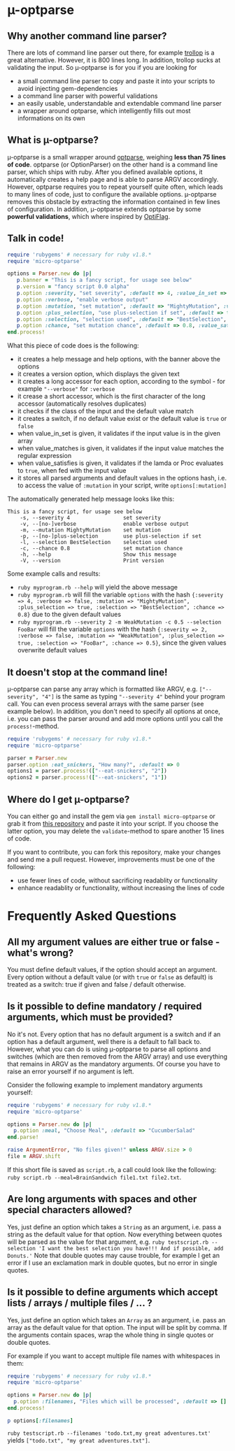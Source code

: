 &micro;-optparse
==========

Why another command line parser?
--------------------------------

There are lots of command line parser out there, for example [trollop](http://trollop.rubyforge.org/) is a great alternative.
However, it is 800 lines long.
In addition, trollop sucks at validating the input.
So &micro;-optparse is for you if you are looking for

* a small command line parser to copy and paste it into your scripts to avoid injecting gem-dependencies
* a command line parser with powerful validations
* an easily usable, understandable and extendable command line parser
* a wrapper around optparse, which intelligently fills out most informations on its own

What is &micro;-optparse?
-------------------

&micro;-optparse is a small wrapper around [optparse](http://www.ruby-doc.org/stdlib/libdoc/optparse/rdoc/classes/OptionParser.html), weighing **less than 75 lines of code**.
optparse (or OptionParser) on the other hand is a command line parser, which ships with ruby.
After you defined available options, it automatically creates a help page and is able to parse ARGV accordingly.
However, optparse requires you to repeat yourself quite often, which leads to many lines of code, just to configure the available options.
&micro;-optparse removes this obstacle by extracting the information contained in few lines of configuration.
In addition, &micro;-optparse extends optparse by some **powerful validations**, which where inspired by [OptiFlag](http://optiflag.rubyforge.org/quick.html).

Talk in code!
-------------

```ruby
require 'rubygems' # necessary for ruby v1.8.*
require 'micro-optparse'

options = Parser.new do |p|
   p.banner = "This is a fancy script, for usage see below"
   p.version = "fancy script 0.0 alpha"
   p.option :severity, "set severity", :default => 4, :value_in_set => [4,5,6,7,8]
   p.option :verbose, "enable verbose output"
   p.option :mutation, "set mutation", :default => "MightyMutation", :value_matches => /Mutation/
   p.option :plus_selection, "use plus-selection if set", :default => true
   p.option :selection, "selection used", :default => "BestSelection", :short => "l"
   p.option :chance, "set mutation chance", :default => 0.8, :value_satisfies => lambda {|x| x >= 0.0 && x <= 1.0}
end.process!
```

What this piece of code does is the following:

* it creates a help message and help options, with the banner above the options
* it creates a version option, which displays the given text
* it creates a long accessor for each option, according to the symbol - for example `"--verbose"` for `:verbose`
* it crease a short accessor, which is the first character of the long accessor (automatically resolves duplicates)
* it checks if the class of the input and the default value match
* it creates a switch, if no default value exist or the default value is `true` or `false`
* when value\_in\_set is given, it validates if the input value is in the given array
* when value_matches is given, it validates if the input value matches the regular expression
* when value_satisfies is given, it validates if the lamda or Proc evaluates to `true`, when fed with the input value
* it stores all parsed arguments and default values in the options hash, i.e. to access the value of `:mutation` in your script, write `options[:mutation]`

The automatically generated help message looks like this:

    This is a fancy script, for usage see below
        -s, --severity 4                 set severity
        -v, --[no-]verbose               enable verbose output
        -m, --mutation MightyMutation    set mutation
        -p, --[no-]plus-selection        use plus-selection if set
        -l, --selection BestSelection    selection used
        -c, --chance 0.8                 set mutation chance
        -h, --help                       Show this message
        -V, --version                    Print version

Some example calls and results:

* `ruby myprogram.rb --help` will yield the above message
* `ruby myprogram.rb` will fill the variable `options` with the hash `{:severity => 4, :verbose => false, :mutation => "MightyMutation", :plus_selection => true, :selection => "BestSelection", :chance => 0.8}` due to the given default values
* `ruby myprogram.rb --severity 2 -m WeakMutation -c 0.5 --selection FooBar` will fill the variable `options` with the hash `{:severity => 2, :verbose => false, :mutation => "WeakMutation", :plus_selection => true, :selection => "FooBar", :chance => 0.5}`, since the given values overwrite default values


It doesn't stop at the command line!
------------------------------------

&micro;-optparse can parse any array which is formatted like ARGV, e.g. `["--severity", "4"]` is the same as typing `"--severity 4"` behind your program call.
You can even process several arrays with the same parser (see example below).
In addition, you don't need to specify all options at once, i.e. you can pass the parser around and add more options until you call the `process!`-method.

```ruby
require 'rubygems' # necessary for ruby v1.8.*
require 'micro-optparse'

parser = Parser.new
parser.option :eat_snickers, "How many?", :default => 0
options1 = parser.process!(["--eat-snickers", "2"])
options2 = parser.process!(["--eat-snickers", "1"])
```

Where do I get &micro;-optparse?
--------------------------

You can either go and install the gem via `gem install micro-optparse` or grab it from [this repository](https://github.com/florianpilz/micro-optparse/blob/master/lib/micro-optparse/parser.rb) and paste it into your script.
If you choose the latter option, you may delete the `validate`-method to spare another 15 lines of code.

If you want to contribute, you can fork this repository, make your changes and send me a pull request.
However, improvements must be one of the following:

* use fewer lines of code, without sacrificing readablity or functionality
* enhance readablity or functionality, without increasing the lines of code

Frequently Asked Questions
==========================

All my argument values are either true or false - what's wrong?
---------------------------------------------------------------
You must define default values, if the option should accept an argument. Every option without a default value (or with `true` or `false` as default) is treated as a switch: true if given and false / default otherwise.

Is it possible to define mandatory / required arguments, which must be provided?
--------------------------------------------------------------------------------
No it's not. Every option that has no default argument is a switch and if an option has a default argument, well there is a default to fall back to. However, what you can do is using &micro;-optparse to parse all options and switches (which are then removed from the ARGV array) and use everything that remains in ARGV as the mandatory arguments. Of course you have to raise an error yourself if no argument is left.

Consider the following example to implement mandatory arguments yourself:

```ruby
require 'rubygems' # necessary for ruby v1.8.*
require 'micro-optparse'

options = Parser.new do |p|
  p.option :meal, "Choose Meal", :default => "CucumberSalad"
end.parse!

raise ArgumentError, "No files given!" unless ARGV.size > 0
file = ARGV.shift
```

If this short file is saved as `script.rb`, a call could look like the following: `ruby script.rb --meal=BrainSandwich file1.txt file2.txt`.

Are long arguments with spaces and other special characters allowed?
--------------------------------------------------------------------
Yes, just define an option which takes a `String` as an argument, i.e. pass a string as the default value for that option. Now everything between quotes will be parsed as the value for that argument, e.g. `ruby testscript.rb --selection 'I want the best selection you have!!! And if possible, add Donuts.'` Note that double quotes may cause trouble, for example I get an error if I use an exclamation mark in double quotes, but no error in single quotes.

Is it possible to define arguments which accept lists / arrays / multiple files / ... ?
---------------------------------------------------------------------------------------
Yes, just define an option which takes an `Array` as an argument, i.e. pass an array as the default value for that option. The input will be split by comma. If the arguments contain spaces, wrap the whole thing in single quotes or double quotes.

For example if you want to accept multiple file names with whitespaces in them:

```ruby
require 'rubygems' # necessary for ruby v1.8.*
require 'micro-optparse'

options = Parser.new do |p|
  p.option :filenames, "Files which will be processed", :default => []
end.process!

p options[:filenames]
```

`ruby testscript.rb --filenames 'todo.txt,my great adventures.txt'` yields `["todo.txt", "my great adventures.txt"]`.
